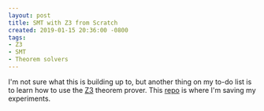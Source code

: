```yaml
---
layout: post
title: SMT with Z3 from Scratch
created: 2019-01-15 20:36:00 -0800
tags:
- Z3
- SMT
- Theorem solvers
---
```

I'm not sure what this is building up to, but another thing on my to-do list is to learn how to use the [Z3][z3] theorem prover. This [repo][z3-smt-from-scratch] is where I'm saving my experiments.

[z3]: https://github.com/Z3Prover/z3
[z3-smt-from-scratch]: https://github.com/rcook/z3-smt-from-scratch
